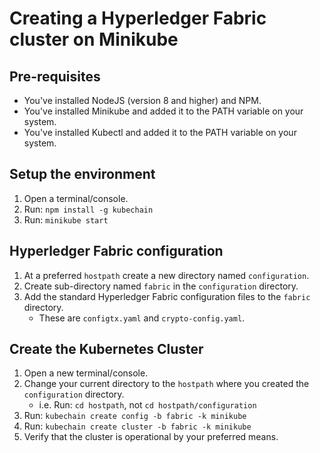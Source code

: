 # Creating a Hyperledger Fabric cluster on Minikube

## Pre-requisites
- You've installed NodeJS (version 8 and higher) and NPM.
- You've installed Minikube and added it to the PATH variable on your system.
- You've installed Kubectl and added it to the PATH variable on your system.

## Setup the environment
1. Open a terminal/console.
1. Run: ``npm install -g kubechain``
1. Run: ``minikube start``

## Hyperledger Fabric configuration
1. At a preferred ``hostpath`` create a new directory named ``configuration``.
1. Create sub-directory named ``fabric`` in the ``configuration`` directory.
1. Add the standard Hyperledger Fabric configuration files to the ``fabric`` directory.
   - These are ``configtx.yaml`` and ``crypto-config.yaml``.

## Create the Kubernetes Cluster
1. Open a new terminal/console.
1. Change your current directory to the ``hostpath`` where you created the ``configuration`` directory.
   - i.e. Run: ``cd hostpath``, not `cd hostpath/configuration`
1. Run: ``kubechain create config -b fabric -k minikube``
1. Run: ``kubechain create cluster -b fabric -k minikube``
1. Verify that the cluster is operational by your preferred means.